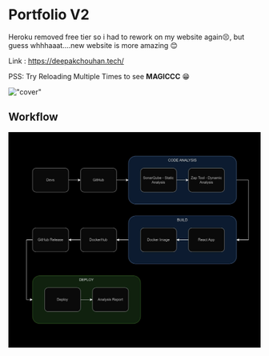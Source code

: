 # Portfolio V2

Heroku removed free tier so i had to rework on my website again😣, but guess whhhaaat....new website is more amazing 😊

Link : https://deepakchouhan.tech/

PSS: Try Reloading Multiple Times to see **MAGICCC** 😁

!["cover"](https://deepakchouhan.netlify.app/deepak_chouhan.png)


## Workflow

!["Workflow](./diagram/workflow.jpg)